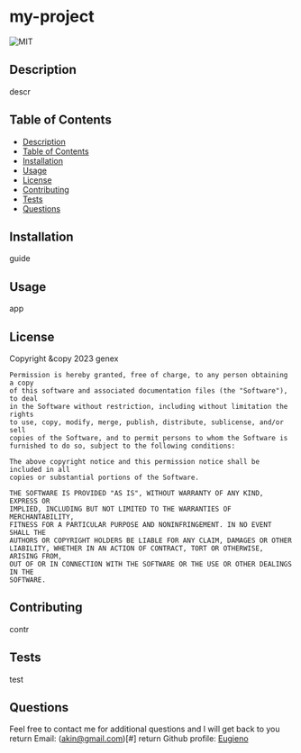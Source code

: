 # my-project
  ![MIT](https://img.shields.io/github/license/Eugieno/my-readme-maker) 
  
  
  ## Description
  descr
  
  ## Table of Contents
  * [Description](#description)
  * [Table of Contents](#table-of-contents)
  * [Installation](#installation)
  * [Usage](#usage)
  * [License](#license)
  * [Contributing](#contributing)
  * [Tests](#tests)
  * [Questions](#questions)
  
  
  ## Installation
  guide
  
  ## Usage
  app
  
  ## License
  Copyright &copy 2023 genex
  
    Permission is hereby granted, free of charge, to any person obtaining a copy
    of this software and associated documentation files (the "Software"), to deal
    in the Software without restriction, including without limitation the rights
    to use, copy, modify, merge, publish, distribute, sublicense, and/or sell
    copies of the Software, and to permit persons to whom the Software is
    furnished to do so, subject to the following conditions:

    The above copyright notice and this permission notice shall be included in all
    copies or substantial portions of the Software.

    THE SOFTWARE IS PROVIDED "AS IS", WITHOUT WARRANTY OF ANY KIND, EXPRESS OR
    IMPLIED, INCLUDING BUT NOT LIMITED TO THE WARRANTIES OF MERCHANTABILITY,
    FITNESS FOR A PARTICULAR PURPOSE AND NONINFRINGEMENT. IN NO EVENT SHALL THE
    AUTHORS OR COPYRIGHT HOLDERS BE LIABLE FOR ANY CLAIM, DAMAGES OR OTHER
    LIABILITY, WHETHER IN AN ACTION OF CONTRACT, TORT OR OTHERWISE, ARISING FROM,
    OUT OF OR IN CONNECTION WITH THE SOFTWARE OR THE USE OR OTHER DEALINGS IN THE
    SOFTWARE.
  
  ## Contributing
  contr
  
  ## Tests
  test
  
  ## Questions
  Feel free to contact me for additional questions and I will get back to you  return
  Email: (akin@gmail.com)[#]   return
  Github profile: [Eugieno](https://github.com/Eugieno)
